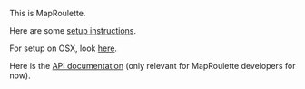 This is MapRoulette. 

Here are some [setup instructions](https://github.com/mvexel/maproulette/wiki/Setup-Instructions). 

For setup on OSX, look [here](https://github.com/mvexel/maproulette/wiki/Setup-on-OSX).

Here is the [API documentation](https://github.com/mvexel/maproulette/wiki/API-Documentation) (only relevant for MapRoulette developers for now). 

